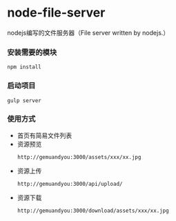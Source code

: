 # node-file-server
nodejs编写的文件服务器（File server written by nodejs.）
### 安装需要的模块
```shell
npm install
```
### 启动项目
```shell
gulp server
```
### 使用方式
* 首页有简易文件列表
* 资源预览
  ```
  http://gemuandyou:3000/assets/xxx/xx.jpg
  ```
* 资源上传
  ```
  http://gemuandyou:3000/api/upload/
  ```
* 资源下载
  ```
  http://gemuandyou:3000/download/assets/xxx/xx.jpg
  ```
